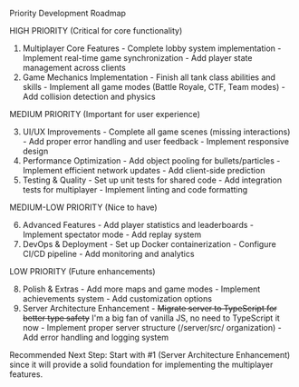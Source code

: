 Priority Development Roadmap

  HIGH PRIORITY (Critical for core functionality)

  1. Multiplayer Core Features
    - Complete lobby system implementation
    - Implement real-time game synchronization
    - Add player state management across clients
  2. Game Mechanics Implementation
    - Finish all tank class abilities and skills
    - Implement all game modes (Battle Royale, CTF, Team modes)
    - Add collision detection and physics

  MEDIUM PRIORITY (Important for user experience)

  3. UI/UX Improvements
    - Complete all game scenes (missing interactions)
    - Add proper error handling and user feedback
    - Implement responsive design
  4. Performance Optimization
    - Add object pooling for bullets/particles
    - Implement efficient network updates
    - Add client-side prediction
  5. Testing & Quality
    - Set up unit tests for shared code
    - Add integration tests for multiplayer
    - Implement linting and code formatting

  MEDIUM-LOW PRIORITY (Nice to have)

  6. Advanced Features
    - Add player statistics and leaderboards
    - Implement spectator mode
    - Add replay system
  7. DevOps & Deployment
    - Set up Docker containerization
    - Configure CI/CD pipeline
    - Add monitoring and analytics

  LOW PRIORITY (Future enhancements)

  8. Polish & Extras
    - Add more maps and game modes
    - Implement achievements system
    - Add customization options
  9. Server Architecture Enhancement
    - ~~Migrate server to TypeScript for better type safety~~ I'm a big fan of vanilla JS, no need to TypeScript it now
    - Implement proper server structure (/server/src/ organization)
    - Add error handling and logging system

  Recommended Next Step: Start with #1 (Server Architecture Enhancement) since it will provide a solid foundation for implementing the
  multiplayer features.